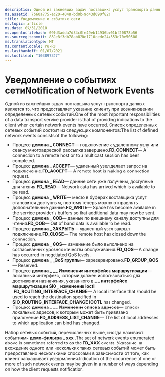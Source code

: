 ```yaml
---
description: Одной из важнейших задач поставщика услуг транспорта данных является то, что предоставляет указание клиенту при возникновении определенных сетевых событий.
ms.assetid: 7b60a775-ed20-4048-bd0b-9d43d090f82c
title: Уведомление о событиях сети
ms.topic: article
ms.date: 05/31/2018
ms.openlocfilehash: 090d3adda7d34c0fe49eb14936bc01bf20878b56
ms.sourcegitcommit: 831e8f3db78ab820e1710cede244553c70e50500
ms.translationtype: MT
ms.contentlocale: ru-RU
ms.lasthandoff: 01/07/2021
ms.locfileid: "103897317"
---
```

# <a name="notification-of-network-events"></a><span data-ttu-id="597ad-103">Уведомление о событиях сети</span><span class="sxs-lookup"><span data-stu-id="597ad-103">Notification of Network Events</span></span>

<span data-ttu-id="597ad-104">Одной из важнейших задач поставщика услуг транспорта данных является то, что предоставляет указание клиенту при возникновении определенных сетевых событий.</span><span class="sxs-lookup"><span data-stu-id="597ad-104">One of the most important responsibilities of a data transport service provider is that of providing indications to the client when certain network events have occurred.</span></span> <span data-ttu-id="597ad-105">Список определенных сетевых событий состоит из следующих компонентов:</span><span class="sxs-lookup"><span data-stu-id="597ad-105">The list of defined network events consists of the following:</span></span>

-   <span data-ttu-id="597ad-106">Процесс **демона \_ CONNECT**— подключение к удаленному узлу или сеансу многоадресной рассылки завершено.</span><span class="sxs-lookup"><span data-stu-id="597ad-106">**FD\_CONNECT**— A connection to a remote host or to a multicast session has been completed.</span></span>
-   <span data-ttu-id="597ad-107">Процесс **демона \_ ACCEPT**— удаленный узел делает запрос на подключение.</span><span class="sxs-lookup"><span data-stu-id="597ad-107">**FD\_ACCEPT**— A remote host is making a connection request.</span></span>
-   <span data-ttu-id="597ad-108">Процесс **демона \_ READ**— данные сети уже получены, доступные для чтения.</span><span class="sxs-lookup"><span data-stu-id="597ad-108">**FD\_READ**— Network data has arrived which is available to be read.</span></span>
-   <span data-ttu-id="597ad-109">Процесс **демона \_ WRITE**— место в буферах поставщика услуг становится доступным, поэтому теперь можно отправлять дополнительные данные.</span><span class="sxs-lookup"><span data-stu-id="597ad-109">**FD\_WRITE**— Space has become available in the service provider's buffers so that additional data may now be sent.</span></span>
-   <span data-ttu-id="597ad-110">Процесс **демона \_ OOB**— данные по внешнему каналу доступны для чтения.</span><span class="sxs-lookup"><span data-stu-id="597ad-110">**FD\_OOB**— Out of band data is available to be read.</span></span>
-   <span data-ttu-id="597ad-111">Процесс **демона \_ ЗАКРЫТЬ**— удаленный узел закрыл подключение.</span><span class="sxs-lookup"><span data-stu-id="597ad-111">**FD\_CLOSE**— The remote host has closed down the connection.</span></span>
-   <span data-ttu-id="597ad-112">Процесс **демона \_ QOS**— изменение было выполнено на согласованных уровнях качества обслуживания.</span><span class="sxs-lookup"><span data-stu-id="597ad-112">**FD\_QOS**— A change has occurred in negotiated QoS levels.</span></span>
-   <span data-ttu-id="597ad-113">Процесс **демона \_ \_QoS группы**— зарезервировано.</span><span class="sxs-lookup"><span data-stu-id="597ad-113">**FD\_GROUP\_QOS**— Reserved.</span></span>
-   <span data-ttu-id="597ad-114">Процесс **демона \_ \_ \_ Изменение интерфейса маршрутизации**— локальный интерфейс, который должен использоваться для достижения назначения, указанного в **\_ \_ интерфейсе маршрутизации SIO \_ изменение ioctl** .</span><span class="sxs-lookup"><span data-stu-id="597ad-114">**FD\_ROUTING\_INTERFACE\_CHANGE**— A local interface that should be used to reach the destination specified in **SIO\_ROUTING\_INTERFACE\_CHANGE IOCTL** has changed.</span></span>
-   <span data-ttu-id="597ad-115">Процесс **демона \_ \_ \_ Изменение списка адресов**— список локальных адресов, к которым может быть привязано приложение.</span><span class="sxs-lookup"><span data-stu-id="597ad-115">**FD\_ADDRESS\_LIST\_CHANGE**— The list of local addresses to which application can bind has changed.</span></span>

<span data-ttu-id="597ad-116">Набор сетевых событий, перечисленных выше, иногда называют событиями **демо-фильтра \_ xxx** .</span><span class="sxs-lookup"><span data-stu-id="597ad-116">The set of network events enumerated above is sometimes referred to as the **FD\_XXX** events.</span></span> <span data-ttu-id="597ad-117">Указание на вхождение одного или нескольких таких сетевых событий может быть предоставлено несколькими способами в зависимости от того, как клиент запрашивает уведомления.</span><span class="sxs-lookup"><span data-stu-id="597ad-117">Indication of the occurrence of one or more of such network events may be given in a number of ways depending on how the client requests notification.</span></span>

 

 



